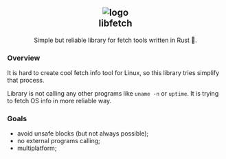 <h2 align="center">
  <img alt="logo" src="https://user-images.githubusercontent.com/43048524/154862542-47f070af-6e53-4cbf-aeb6-44cfbc1f3305.png" > </br>
  libfetch
</h2>

<p align="center">
  Simple but reliable library for fetch tools written in Rust 🦀.
</p>
  
 

### Overview
It is hard to create cool fetch info tool for Linux, so this library tries simplify that process.

Library is not calling any other programs like `uname -n` or `uptime`. It is trying to fetch OS
info in more reliable way.

### Goals
- avoid unsafe blocks (but not always possible);
- no external programs calling;
- multiplatform;
